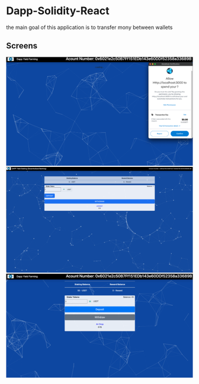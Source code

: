 # Dapp-Solidity-React

the main goal of this application is to transfer mony between wallets

## Screens

![](./screens/0.png)
![](./screens/1.png)
![](./screens/2.png)

